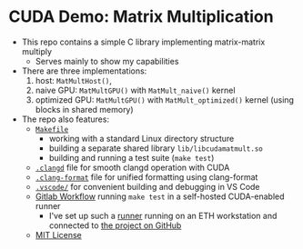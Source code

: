 # CUDA Demo: Matrix Multiplication

* This repo contains a simple C library implementing matrix-matrix multiply
    - Serves mainly to show my capabilities
* There are three implementations:
    1. host: `MatMultHost()`,
    2. naive GPU: `MatMultGPU()` with `MatMult_naive()` kernel
    3. optimized GPU: `MatMultGPU()` with `MatMult_optimized()` kernel (using blocks in shared memory)
* The repo also features:
    - [`Makefile`](Makefile)
      - working with a standard Linux directory structure
      - building a separate shared library `lib/libcudamatmult.so`
      - building and running a test suite (`make test`)
    - [`.clangd`](.clangd) file for smooth clangd operation with CUDA
    - [`.clang-format`](.clang-format) file for unified formatting using clang-format
    - [`.vscode/`](.vscode/) for convenient building and debugging in VS Code
    - [Gitlab Workflow](.github/workflows/makefile.yml) running `make test` in a self-hosted CUDA-enabled runner
      - I've set up such a [runner](https://github.com/haplav/cuda-demo-matrix-multiplication/actions/runners?tab=self-hosted)
        running on an ETH workstation and connected to [the project on GitHub](https://github.com/haplav/cuda-demo-matrix-multiplication)
    - [MIT License](LICENSE)
